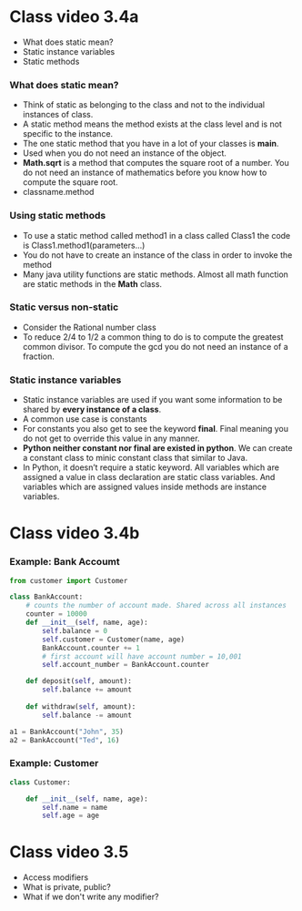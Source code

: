 # Class video 3.4a
- What does static mean?
- Static instance variables
- Static methods

### What does static mean?
- Think of static as belonging to the class and not to the individual instances of class.
- A static method means the method exists at the class level and is not specific to the instance.
- The one static method that you have in a lot of your classes is **main**.
- Used when you do not need an instance of the object.
- **Math.sqrt** is a method that computes the square root of a number. You do not need an instance of mathematics before you know how to compute the square root.
- classname.method

### Using static methods
- To use a static method called method1 in a class called Class1 the code is Class1.method1(parameters...)
- You do not have to create an instance of the class in order to invoke the method
- Many java utility functions are static methods. Almost all math function are static methods in the **Math** class.

### Static versus non-static
- Consider the Rational number class
- To reduce 2/4 to 1/2 a common thing to do is to compute the greatest common divisor. To compute the gcd you do not need an instance of a fraction.

### Static instance variables
- Static instance variables are used if you want some information to be shared by **every instance of a class**.
- A common use case is constants
- For constants you also get to see the keyword **final**. Final meaning you do not get to override this value in any manner.
- **Python neither constant nor final are existed in python**. We can create a constant class to minic constant class that similar to Java.
- In Python, it doesn’t require a static keyword. All variables which are assigned a value in class declaration are static class variables. And variables which are assigned values inside methods are instance variables.

# Class video 3.4b
### Example: Bank Accoumt
```python
from customer import Customer

class BankAccount:
    # counts the number of account made. Shared across all instances
    counter = 10000
    def __init__(self, name, age):
        self.balance = 0
        self.customer = Customer(name, age)
        BankAccount.counter += 1
        # first account will have account number = 10,001
        self.account_number = BankAccount.counter

    def deposit(self, amount):
        self.balance += amount
    
    def withdraw(self, amount):
        self.balance -= amount

a1 = BankAccount("John", 35)
a2 = BankAccount("Ted", 16)
```

### Example: Customer
```python
class Customer:

    def __init__(self, name, age):
        self.name = name
        self.age = age
```

# Class video 3.5
- Access modifiers
- What is private, public?
- What if we don't write any modifier?